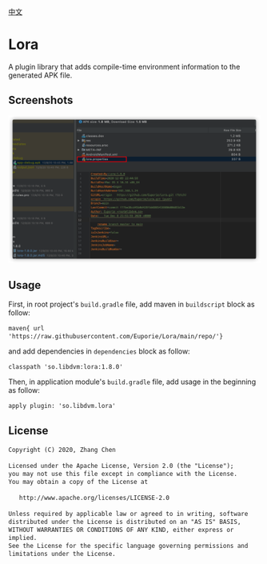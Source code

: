 [中文](./README_CN.md)
# Lora
A plugin library that adds compile-time environment information to the generated APK file.

## Screenshots
![](./screenshots/file_details.png)

## Usage
First, in root project's `build.gradle` file, add maven in `buildscript` block as follow:
```
maven{ url 'https://raw.githubusercontent.com/Euporie/Lora/main/repo/'}
```
and add dependencies in `dependencies` block as follow:
```
classpath 'so.libdvm:lora:1.8.0'
```
Then, in application module's `build.gradle` file, add usage in the beginning as follow:
```
apply plugin: 'so.libdvm.lora'
```

## License
    Copyright (C) 2020, Zhang Chen
    
    Licensed under the Apache License, Version 2.0 (the "License");
    you may not use this file except in compliance with the License.
    You may obtain a copy of the License at
    
       http://www.apache.org/licenses/LICENSE-2.0
    
    Unless required by applicable law or agreed to in writing, software
    distributed under the License is distributed on an "AS IS" BASIS,
    WITHOUT WARRANTIES OR CONDITIONS OF ANY KIND, either express or implied.
    See the License for the specific language governing permissions and
    limitations under the License.